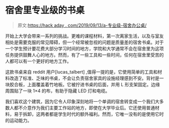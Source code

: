 # 宿舍里专业级的书桌

> 原文:[https://hack aday . com/2019/09/13/a-专业级-宿舍办公桌/](https://hackaday.com/2019/09/13/a-professional-level-desk-in-a-dorm/)

开始上大学会带来一系列的挑战。更难的课程材料，第一次离家生活，以及与室友相处是需要克服的常见障碍，但一个经常被忽视的问题是质量差的宿舍书桌。对于一个学生预计要花费大部分学习时间的地方，学院和大学通常不会在宿舍里为这项任务提供鼓舞人心的地方。然而，有了一些工具和一些时间，任何在宿舍里受苦的人都可以有一个更好的地方工作。

这款书桌来自 reddit 用户[lucas_talbert] ,值得一提的是，它使用简单的工具和材料改造了标准、乏味的书桌，不会让负责宿舍家具的设施经理感到不安。背衬是一块胶合板，上面覆盖着竹地板。它被拧进书桌的后面，并用 L 形支架固定。边缘周围贴了一块 1×4 的布，有助于隐藏 LED 灯和电缆。

我们喜欢这个建筑，因为它令人印象深刻地将一个单调的宿舍转变成一个我们大多数人都不介意作为我们主要工作站的地方，即使在大学毕业后。它还使用普通材料，易于拆卸，这两者都是学生时代的额外福利。然而，它唯一没有的是使用它时的运动能力。